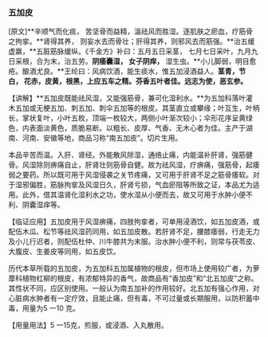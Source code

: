 ### **五加皮**

[原文]**辛顺气而化痰， 苦坚骨而益精，溫祛风而胜湿。逐肌肤之瘀血，疗筋骨之拘挛。**肾得其养， 则妄水去而骨壮；肝得其养，则邪风去而筋强。**治五缓虚羸，**五脏筋脉缓纵。《千金方》补曰：五月五日采茎， 七月七日采叶，九月九日采根，合为末，治五劳。**阴痿囊湿， 女子阴痒，** 湿生虫。**小儿脚弱，明目愈疮。酿酒尤良。**王纶曰：风病饮酒，能生痰水，惟五加浸酒益人。**茎青，节白， 花赤，皮黄，根黑，上应五车之精。芬香五叶者佳。远志为使，恶玄参。**

【讲解】**五加皮既能祛风湿，又能强筋骨，兼可化湿利水。**为五加科落叶灌木五加或无梗五加、刺五加、刺伞五加等的根皮。其茎直立或攀缘；叶互生，叶柄长，掌状复叶，小叶五枚，顶端一枚较大，两侧小叶渐次较小；伞形花序呈黄绿色，内表面淡黄色，质脆易断。以粗长、皮厚、气香、无木心者为佳。主产于湖南、河南、安徽等地，商品习称“南五加皮”。切片生用。

本品辛苦而温。入肝、肾经。外能散风除湿，通络止痛，内能温补肝肾，强筋健骨。风湿除则痹痛自止，肝肾壮则筋骨自健。故为祛风湿，疗痹痛，强筋骨，起痿弱之要药。所以既可用于风湿侵袭之关节疼痛，又可用于肝肾不足之筋骨痿软。对于湿邪偏胜，筋脉拘挛及风湿日久，肝肾亏损，气血瘀阻等所致之证，本品尤为适用。此外，借其温肾化湿利水之功，使水湿从小便而去，故又可用于水肿小便不利、阴囊湿痒等。

【临证应用】五加皮用于风湿痹痛，四肢拘挛者，可单用浸酒饮，如五加皮酒，或配伍木瓜、松节等祛风湿药同用，如五加皮散。若肝肾不足，腰膝痿弱，行走无力及小儿行迟者，则配伍杜仲、川牛膝共为末服。治水肿小便不利，则常与茯苓皮、大腹皮、生姜皮等同用，如五皮饮。

历代本草所载的五加皮，为五加科五加属植物的根皮，但市场上使用较广者，为萝藦科植物杠柳的根皮，有浓郁特异的香气，故商品有“香加皮”和“北五加皮”之称。其性状不同，应区别使用。一般认为南五加补的作用较好。北五加有强心作用，对心脏病水肿者有一定疗效，且能止痛，但有毒，不可过量或长期服用，以防积蓄中毒，用量为5 一10 克。

【用量用法】5 一15克，煎服，或浸酒、入丸散用。

